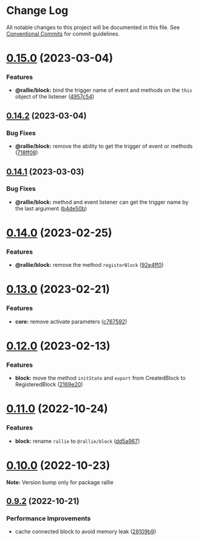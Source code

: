 # Change Log

All notable changes to this project will be documented in this file.
See [Conventional Commits](https://conventionalcommits.org) for commit guidelines.

# [0.15.0](https://github.com/ralliejs/rallie/compare/v0.14.2...v0.15.0) (2023-03-04)

### Features

- **@rallie/block:** bind the trigger name of event and methods on the `this` object of the listener ([4957c54](https://github.com/ralliejs/rallie/commit/4957c54c5eefc96a4190089af5dda29db17b52df))

## [0.14.2](https://github.com/ralliejs/rallie/compare/v0.14.1...v0.14.2) (2023-03-04)

### Bug Fixes

- **@rallie/block:** remove the ability to get the trigger of event or methods ([718ff08](https://github.com/ralliejs/rallie/commit/718ff08ff42506f89b07d58f267c90d20ab67a4a))

## [0.14.1](https://github.com/ralliejs/rallie/compare/v0.14.0...v0.14.1) (2023-03-03)

### Bug Fixes

- **@rallie/block:** method and event listener can get the trigger name by the last argument ([b4de50b](https://github.com/ralliejs/rallie/commit/b4de50babc6a59551ee362fcfd358499b47ecefe))

# [0.14.0](https://github.com/ralliejs/rallie/compare/v0.13.2...v0.14.0) (2023-02-25)

### Features

- **@rallie/block:** remove the method `registerBlock` ([92e4ff0](https://github.com/ralliejs/rallie/commit/92e4ff0147e26508dfbe7a59948476111f131e0e))

# [0.13.0](https://github.com/ralliejs/rallie/compare/v0.12.0...v0.13.0) (2023-02-21)

### Features

- **core:** remove activate parameters ([c767592](https://github.com/ralliejs/rallie/commit/c767592e1cc062be2b29cd20abe9a92bf3f474ab))

# [0.12.0](https://github.com/ralliejs/rallie/compare/v0.11.0...v0.12.0) (2023-02-13)

### Features

- **block:** move the method `initState` and `export` from CreatedBlock to RegisteredBlock ([2169e20](https://github.com/ralliejs/rallie/commit/2169e2017304b47bffdb7a1982f9e31aaac17d6e))

# [0.11.0](https://github.com/ralliejs/rallie/compare/v0.10.0...v0.11.0) (2022-10-24)

### Features

- **block:** rename `rallie` to `@rallie/block` ([dd5a967](https://github.com/ralliejs/rallie/commit/dd5a967726992866df60df5cbf213520ccdda847))

# [0.10.0](https://github.com/ralliejs/rallie/compare/v0.9.2...v0.10.0) (2022-10-23)

**Note:** Version bump only for package rallie

## [0.9.2](https://github.com/ralliejs/rallie/compare/v0.9.1...v0.9.2) (2022-10-21)

### Performance Improvements

- cache connected block to avoid memory leak ([28109b9](https://github.com/ralliejs/rallie/commit/28109b9d1f3605054910a7e566960114978f38bf))
